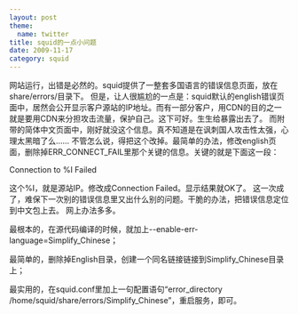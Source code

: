 ```yaml
---
layout: post
theme:
  name: twitter
title: squid的一点小问题
date: 2009-11-17
category: squid
---
```


网站运行，出错是必然的。squid提供了一整套多国语言的错误信息页面，放在share/errors/目录下。
但是，让人很尴尬的一点是：squid默认的english错误页面中，居然会公开显示客户源站的IP地址。而有一部分客户，用CDN的目的之一就是要用CDN来分担攻击流量，保护自己。这下可好。生生给暴露出去了。
而附带的简体中文页面中，刚好就没这个信息。真不知道是在讽刺国人攻击性太强，心理太黑暗了么……
不管怎么说，得把这个改掉。最简单的办法，修改english页面，删除掉ERR_CONNECT_FAIL里那个关键的信息。关键的就是下面这一段：

Connection to %I Failed

这个%I，就是源站IP。修改成Connection Failed。显示结果就OK了。
这一次成了，难保下一次别的错误信息里又出什么别的问题。干脆的办法，把错误信息定位到中文包上去。
网上办法多多。

最根本的，在源代码编译的时候，就加上--enable-err-language=Simplify_Chinese；

最简单的，删除掉English目录，创建一个同名链接链接到Simplify_Chinese目录上；

最实用的，在squid.conf里加上一句配置语句“error_directory /home/squid/share/errors/Simplify_Chinese”，重启服务，即可。


